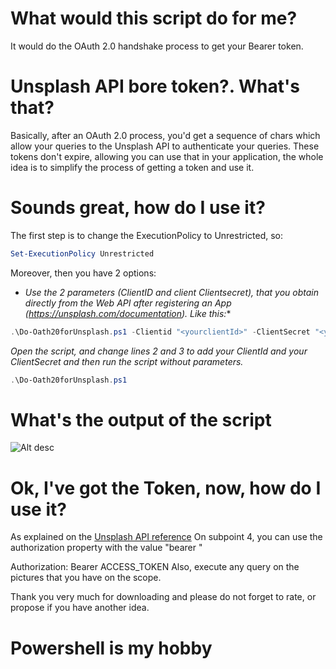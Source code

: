 # What would this script do for me?

It would do the OAuth 2.0 handshake process to get your Bearer token.

 

# Unsplash API bore token?. What's that?
Basically, after an OAuth 2.0 process, you'd get a sequence of chars which allow your queries to the Unsplash API to authenticate your queries. These tokens don't expire,  allowing you can use that in your application, the whole idea is to simplify the process of getting a token and use it.

# Sounds great, how do I use it?
The first step is to change the ExecutionPolicy to Unrestricted, so:

 

 

```PowerShell
Set-ExecutionPolicy Unrestricted
 ```
 


Moreover, then you have 2 options:

* *Use the 2 parameters (ClientID and client Clientsecret), that you obtain directly from the Web API after registering an App (https://unsplash.com/documentation). Like this:**

 

 

```PowerShell
.\Do-Oath20forUnsplash.ps1 -Clientid "<yourclientId>" -ClientSecret "<yourclientsecret>"
 ```
 

*Open the script, and change lines 2 and 3 to add your ClientId and your ClientSecret and then run the script without parameters.*

 
 

```PowerShell
.\Do-Oath20forUnsplash.ps1
```

# What's the output of the script

![Alt desc](https://gallery.technet.microsoft.com/site/view/file/222533/1/output.png)
 

# Ok, I've got the Token, now, how do I use it?
As explained on the [Unsplash API reference](https://unsplash.com/documentation#authorization-workflow) On subpoint 4, you can use the authorization  property with the value "bearer <access code>"

 

Authorization: Bearer ACCESS_TOKEN
Also, execute any query on the pictures that you have on the scope.

 

Thank you very much for downloading and please do not forget to rate, or propose if you have another idea.

# Powershell is my hobby